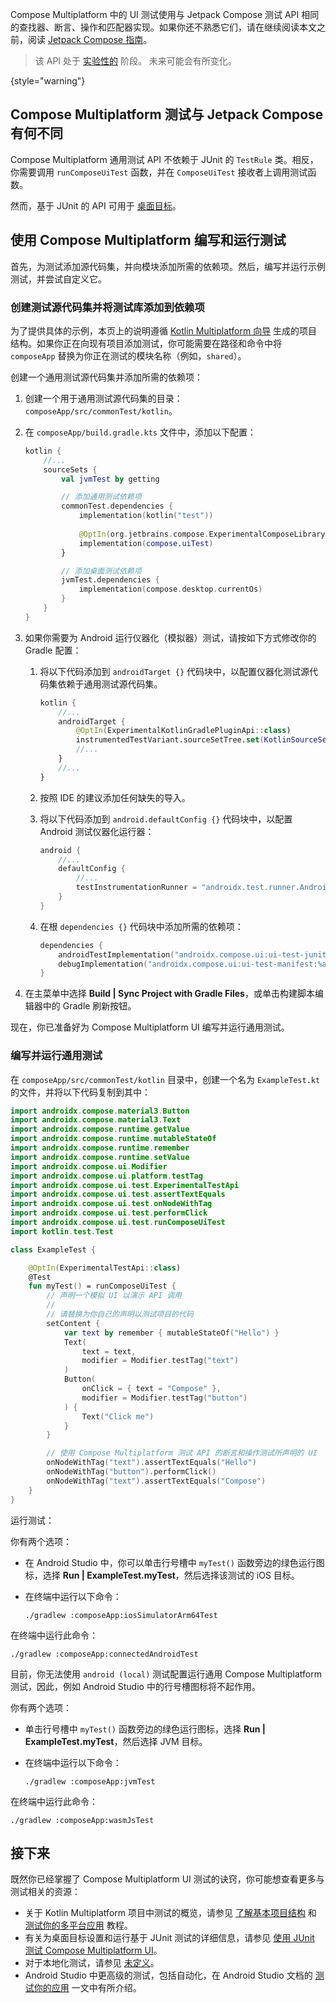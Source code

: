 [//]: # (title: 测试 Compose Multiplatform UI)

Compose Multiplatform 中的 UI 测试使用与 Jetpack Compose 测试 API 相同的查找器、断言、操作和匹配器实现。如果你还不熟悉它们，请在继续阅读本文之前，阅读 [Jetpack Compose 指南](https://developer.android.com/jetpack/compose/testing)。

> 该 API 处于 [实验性的](supported-platforms.md#compose-multiplatform-ui-framework-stability-levels) 阶段。
> 未来可能会有所变化。
>
{style="warning"}

## Compose Multiplatform 测试与 Jetpack Compose 有何不同

Compose Multiplatform 通用测试 API 不依赖于 JUnit 的 `TestRule` 类。相反，你需要调用 `runComposeUiTest` 函数，并在 `ComposeUiTest` 接收者上调用测试函数。

然而，基于 JUnit 的 API 可用于 [桌面目标](compose-desktop-ui-testing.md)。

## 使用 Compose Multiplatform 编写和运行测试

首先，为测试添加源代码集，并向模块添加所需的依赖项。然后，编写并运行示例测试，并尝试自定义它。

### 创建测试源代码集并将测试库添加到依赖项

为了提供具体的示例，本页上的说明遵循 [Kotlin Multiplatform 向导](https://kmp.jetbrains.com/) 生成的项目结构。如果你正在向现有项目添加测试，你可能需要在路径和命令中将 `composeApp` 替换为你正在测试的模块名称（例如，`shared`）。

创建一个通用测试源代码集并添加所需的依赖项：

1. 创建一个用于通用测试源代码集的目录：`composeApp/src/commonTest/kotlin`。
2. 在 `composeApp/build.gradle.kts` 文件中，添加以下配置：

    ```kotlin
    kotlin {
        //...
        sourceSets { 
            val jvmTest by getting
   
            // 添加通用测试依赖项
            commonTest.dependencies {
                implementation(kotlin("test"))
            
                @OptIn(org.jetbrains.compose.ExperimentalComposeLibrary::class)
                implementation(compose.uiTest)
            }
   
            // 添加桌面测试依赖项
            jvmTest.dependencies { 
                implementation(compose.desktop.currentOs)
            }
        }
    }
    ```

3. 如果你需要为 Android 运行仪器化（模拟器）测试，请按如下方式修改你的 Gradle 配置：
   1. 将以下代码添加到 `androidTarget {}` 代码块中，以配置仪器化测试源代码集依赖于通用测试源代码集。

      ```kotlin
      kotlin {
          //...
          androidTarget { 
              @OptIn(ExperimentalKotlinGradlePluginApi::class)
              instrumentedTestVariant.sourceSetTree.set(KotlinSourceSetTree.test)
              //...
          }
          //... 
      }
      ```
   2. 按照 IDE 的建议添加任何缺失的导入。
   3. 将以下代码添加到 `android.defaultConfig {}` 代码块中，以配置 Android 测试仪器化运行器：

      ```kotlin
      android {
          //...
          defaultConfig {
              //...
              testInstrumentationRunner = "androidx.test.runner.AndroidJUnitRunner"
          }
      }
      ```

   4. 在根 `dependencies {}` 代码块中添加所需的依赖项：

       ```kotlin
       dependencies { 
           androidTestImplementation("androidx.compose.ui:ui-test-junit4-android:%androidx.compose%")
           debugImplementation("androidx.compose.ui:ui-test-manifest:%androidx.compose%")
       }
       ```
4. 在主菜单中选择 **Build | Sync Project with Gradle Files**，或单击构建脚本编辑器中的 Gradle 刷新按钮。

现在，你已准备好为 Compose Multiplatform UI 编写并运行通用测试。

### 编写并运行通用测试

在 `composeApp/src/commonTest/kotlin` 目录中，创建一个名为 `ExampleTest.kt` 的文件，并将以下代码复制到其中：

```kotlin
import androidx.compose.material3.Button
import androidx.compose.material3.Text
import androidx.compose.runtime.getValue
import androidx.compose.runtime.mutableStateOf
import androidx.compose.runtime.remember
import androidx.compose.runtime.setValue
import androidx.compose.ui.Modifier
import androidx.compose.ui.platform.testTag
import androidx.compose.ui.test.ExperimentalTestApi
import androidx.compose.ui.test.assertTextEquals
import androidx.compose.ui.test.onNodeWithTag
import androidx.compose.ui.test.performClick
import androidx.compose.ui.test.runComposeUiTest
import kotlin.test.Test

class ExampleTest {

    @OptIn(ExperimentalTestApi::class)
    @Test
    fun myTest() = runComposeUiTest {
        // 声明一个模拟 UI 以演示 API 调用
        //
        // 请替换为你自己的声明以测试项目的代码
        setContent {
            var text by remember { mutableStateOf("Hello") }
            Text(
                text = text,
                modifier = Modifier.testTag("text")
            )
            Button(
                onClick = { text = "Compose" },
                modifier = Modifier.testTag("button")
            ) {
                Text("Click me")
            }
        }

        // 使用 Compose Multiplatform 测试 API 的断言和操作测试所声明的 UI
        onNodeWithTag("text").assertTextEquals("Hello")
        onNodeWithTag("button").performClick()
        onNodeWithTag("text").assertTextEquals("Compose")
    }
}
```

运行测试：

<Tabs>
<TabItem title="iOS 模拟器">

你有两个选项：
* 在 Android Studio 中，你可以单击行号槽中 `myTest()` 函数旁边的绿色运行图标，选择 **Run | ExampleTest.myTest**，然后选择该测试的 iOS 目标。
* 在终端中运行以下命令：

   ```shell
   ./gradlew :composeApp:iosSimulatorArm64Test
   ```

</TabItem>
<TabItem title="Android 模拟器">

在终端中运行此命令：

```shell
./gradlew :composeApp:connectedAndroidTest
```

目前，你无法使用 `android (local)` 测试配置运行通用 Compose Multiplatform 测试，因此，例如 Android Studio 中的行号槽图标将不起作用。

</TabItem>
<TabItem title="桌面">

你有两个选项：
* 单击行号槽中 `myTest()` 函数旁边的绿色运行图标，选择 **Run | ExampleTest.myTest**，然后选择 JVM 目标。
* 在终端中运行以下命令：

   ```shell
   ./gradlew :composeApp:jvmTest
   ```

</TabItem>
<TabItem title="Wasm（无头浏览器）">

在终端中运行此命令：

```shell
./gradlew :composeApp:wasmJsTest
```

</TabItem>
</Tabs>

## 接下来

既然你已经掌握了 Compose Multiplatform UI 测试的诀窍，你可能想查看更多与测试相关的资源：
* 关于 Kotlin Multiplatform 项目中测试的概览，请参见 [了解基本项目结构](multiplatform-discover-project.md#integration-with-tests) 和 [测试你的多平台应用](multiplatform-run-tests.md) 教程。
* 有关为桌面目标设置和运行基于 JUnit 测试的详细信息，请参见 [使用 JUnit 测试 Compose Multiplatform UI](compose-desktop-ui-testing.md)。
* 对于本地化测试，请参见 [未定义](compose-localization-tests.md#testing-locales-on-different-platforms)。
* Android Studio 中更高级的测试，包括自动化，在 Android Studio 文档的 [测试你的应用](https://developer.android.com/studio/test) 一文中有所介绍。